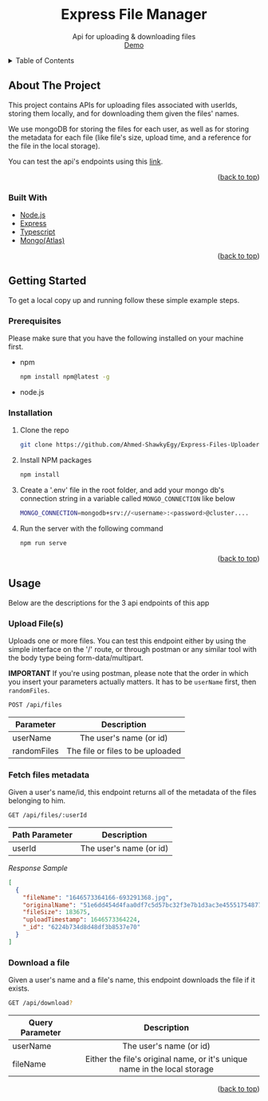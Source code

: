 <div id="top"></div>

<!-- PROJECT LOGO -->
<br />
<div align="center">
  
<h1 align="center">Express File Manager</h1>

  <p align="center">
    Api for uploading & downloading files
    <br/>
    <a href="https://arcane-river-51599.herokuapp.com/">Demo</a>
  </p>
</div>

<!-- TABLE OF CONTENTS -->
<details>
  <summary>Table of Contents</summary>
  <ol>
    <li>
      <a href="#about-the-project">About The Project</a>
      <ul>
        <li><a href="#built-with">Built With</a></li>
      </ul>
    </li>
    <li>
      <a href="#getting-started">Getting Started</a>
      <ul>
        <li><a href="#prerequisites">Prerequisites</a></li>
        <li><a href="#installation">Installation</a></li>
      </ul>
    </li>
    <li><a href="#usage">Usage</a></li>
  </ol>
</details>

<!-- ABOUT THE PROJECT -->

## About The Project

This project contains APIs for uploading files associated with userIds, storing them locally, and for downloading them given the files' names.

We use mongoDB for storing the files for each user, as well as for storing the metadata for each file (like file's size, upload time, and a reference for the file in the local storage).

You can test the api's endpoints using this [link](https://arcane-river-51599.herokuapp.com/).

<p align="right">(<a href="#top">back to top</a>)</p>

### Built With

- [Node.js](https://nodejs.org/en/)
- [Express](https://expressjs.com/)
- [Typescript](https://www.typescriptlang.org/)
- [Mongo(Atlas)](https://www.mongodb.com/atlas/database)

<p align="right">(<a href="#top">back to top</a>)</p>

<!-- GETTING STARTED -->

## Getting Started

To get a local copy up and running follow these simple example steps.

### Prerequisites

Please make sure that you have the following installed on your machine first.

- npm
  ```sh
  npm install npm@latest -g
  ```
- node.js

### Installation

1. Clone the repo
   ```sh
   git clone https://github.com/Ahmed-ShawkyEgy/Express-Files-Uploader.git
   ```
2. Install NPM packages
   ```sh
   npm install
   ```
3. Create a '.env' file in the root folder, and add your mongo db's connection string in a variable called `MONGO_CONNECTION` like below
   ```sh
   MONGO_CONNECTION=mongodb+srv://<username>:<password>@cluster....
   ```
4. Run the server with the following command

   ```sh
   npm run serve
   ```

<p align="right">(<a href="#top">back to top</a>)</p>

<!-- USAGE EXAMPLES -->

## Usage

Below are the descriptions for the 3 api endpoints of this app

### **Upload File(s)**

Uploads one or more files. You can test this endpoint either by using the simple interface on the '/' route, or through postman or any similar tool with the body type being form-data/multipart.

**IMPORTANT** If you're using postman, please note that the order in which you insert your parameters actually matters. It has to be `userName` first, then `randomFiles`.

```sh
POST /api/files
```

| Parameter   |           Description            |
| ----------- | :------------------------------: |
| userName    |     The user's name (or id)      |
| randomFiles | The file or files to be uploaded |

### **Fetch files metadata**

Given a user's name/id, this endpoint returns all of the metadata of the files belonging to him.

```sh
GET /api/files/:userId
```

| Path Parameter |       Description       |
| -------------- | :---------------------: |
| userId         | The user's name (or id) |

_Response Sample_

```json
[
  {
    "fileName": "1646573364166-693291368.jpg",
    "originalName": "51e6dd454d4faa0df7c5d57bc32f3e7b1d3ac3e45551754877297cd69e_640.jpg",
    "fileSize": 183675,
    "uploadTimestamp": 1646573364224,
    "_id": "6224b734d8d48df3b8537e70"
  }
]
```

### **Download a file**

Given a user's name and a file's name, this endpoint downloads the file if it exists.

```sh
GET /api/download?
```

| Query Parameter |                                Description                                |
| --------------- | :-----------------------------------------------------------------------: |
| userName        |                          The user's name (or id)                          |
| fileName        | Either the file's original name, or it's unique name in the local storage |

<p align="right">(<a href="#top">back to top</a>)</p>
